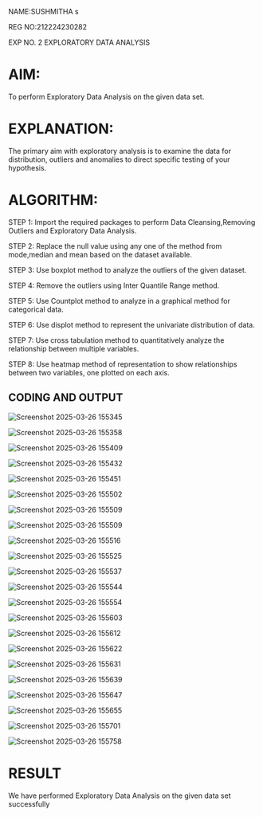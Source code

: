 NAME:SUSHMITHA s


REG NO:212224230282


EXP NO. 2 EXPLORATORY DATA ANALYSIS


# AIM:
To perform Exploratory Data Analysis on the given data set.
      
# EXPLANATION:
  The primary aim with exploratory analysis is to examine the data for distribution, outliers and anomalies to direct specific testing of your hypothesis.
  
# ALGORITHM:
STEP 1: Import the required packages to perform Data Cleansing,Removing Outliers and Exploratory Data Analysis.

STEP 2: Replace the null value using any one of the method from mode,median and mean based on the dataset available.

STEP 3: Use boxplot method to analyze the outliers of the given dataset.

STEP 4: Remove the outliers using Inter Quantile Range method.

STEP 5: Use Countplot method to analyze in a graphical method for categorical data.

STEP 6: Use displot method to represent the univariate distribution of data.

STEP 7: Use cross tabulation method to quantitatively analyze the relationship between multiple variables.

STEP 8: Use heatmap method of representation to show relationships between two variables, one plotted on each axis.

## CODING AND OUTPUT
      
![Screenshot 2025-03-26 155345](https://github.com/user-attachments/assets/b2b0913a-1891-47ae-9655-d82d3ac0a2e7)




![Screenshot 2025-03-26 155358](https://github.com/user-attachments/assets/f0207a02-d1b0-491c-968c-e34cfe525ec8)


    
![Screenshot 2025-03-26 155409](https://github.com/user-attachments/assets/7dc717cd-db2a-4258-9995-53f6751789b2)
   

   
![Screenshot 2025-03-26 155432](https://github.com/user-attachments/assets/35851b94-554f-4fe3-a4aa-4bc6c1ada360)


![Screenshot 2025-03-26 155451](https://github.com/user-attachments/assets/e1dbb0d2-a18a-4dd1-85ba-64bdaa5dd6cf)



 ![Screenshot 2025-03-26 155502](https://github.com/user-attachments/assets/28d880f5-eacc-425e-8287-47f50eade7af)

        
![Screenshot 2025-03-26 155509](https://github.com/user-attachments/assets/dc49ece6-30a3-4825-ab40-81ac6ec3fc6f)






![Screenshot 2025-03-26 155509](https://github.com/user-attachments/assets/e5461fa9-409b-41d2-8707-53f00483dcf7)




![Screenshot 2025-03-26 155516](https://github.com/user-attachments/assets/2ab75fbe-1940-41cb-aa4f-699fdb505773)






![Screenshot 2025-03-26 155525](https://github.com/user-attachments/assets/f9ad2376-b17c-4232-9bc6-20e4cbe73f6d)




![Screenshot 2025-03-26 155537](https://github.com/user-attachments/assets/7f9d555d-ac2f-45a0-aa76-52608f86043d)




![Screenshot 2025-03-26 155544](https://github.com/user-attachments/assets/01dfcc88-1388-4c9f-8da8-8e0c9a49b56b)






![Screenshot 2025-03-26 155554](https://github.com/user-attachments/assets/1ba31929-7afb-46e6-9ada-b662a11d01c2)





![Screenshot 2025-03-26 155603](https://github.com/user-attachments/assets/b9a906e3-042f-4537-ad4f-5321707cf3e5)





![Screenshot 2025-03-26 155612](https://github.com/user-attachments/assets/e5c9a10a-0e77-450d-a63b-517fda465e7a)





![Screenshot 2025-03-26 155622](https://github.com/user-attachments/assets/17c4a107-d0cf-45c9-bb0f-3face7eb06b5)





![Screenshot 2025-03-26 155631](https://github.com/user-attachments/assets/62d1951b-71b1-4159-9653-f0a4dd07df2b)







![Screenshot 2025-03-26 155639](https://github.com/user-attachments/assets/60ebf18a-6913-4082-ab5e-49cfa3fe8d9e)






![Screenshot 2025-03-26 155647](https://github.com/user-attachments/assets/35efb2c5-a4aa-4514-9212-583d0e020a25)





![Screenshot 2025-03-26 155655](https://github.com/user-attachments/assets/64d49cfd-598f-458a-97a6-9ae869a068a1)






![Screenshot 2025-03-26 155701](https://github.com/user-attachments/assets/2e3b6f96-c07b-4a5a-8dc3-df2959da0b2b)






![Screenshot 2025-03-26 155758](https://github.com/user-attachments/assets/d741ee1f-bea9-4195-ab2a-e4c2a2e548f4)











# RESULT
We have performed Exploratory Data Analysis on the given data set successfully
